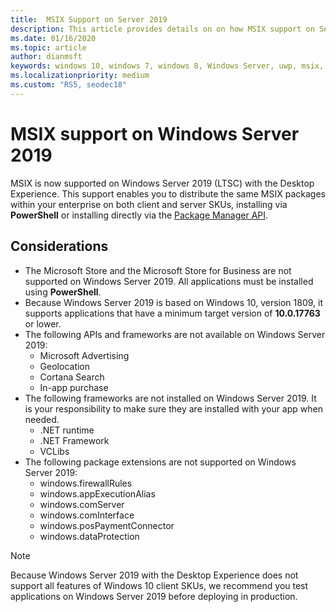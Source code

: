 ```yaml
---
title:  MSIX Support on Server 2019
description: This article provides details on on how MSIX support on Server 2019
ms.date: 01/16/2020
ms.topic: article
author: dianmsft
keywords: windows 10, windows 7, windows 8, Windows Server, uwp, msix, msixcore, 1709, 1703, 1607, 1511, 1507
ms.localizationpriority: medium
ms.custom: "RS5, seodec18"
---
```


# MSIX support on Windows Server 2019

MSIX is now supported on Windows Server 2019 (LTSC) with the Desktop Experience. This support enables you to distribute the same MSIX packages within your enterprise on both client and server SKUs, installing via **PowerShell** or installing directly via the [Package Manager API](/uwp/api/Windows.Management.Deployment.PackageManager).

## Considerations

* The Microsoft Store and the Microsoft Store for Business are not supported on Windows Server 2019. All applications must be installed using **PowerShell**.
* Because Windows Server 2019 is based on Windows 10, version 1809, it supports applications that have a minimum target version of **10.0.17763** or lower.
* The following APIs and frameworks are not available on Windows Server 2019:
  * Microsoft Advertising
  * Geolocation
  * Cortana Search
  * In-app purchase
* The following frameworks are not installed on Windows Server 2019. It is your responsibility to make sure they are installed with your app when needed.
  * .NET runtime
  * .NET Framework
  * VCLibs
* The following package extensions are not supported on Windows Server 2019:
  * windows.firewallRules
  * windows.appExecutionAlias
  * windows.comServer
  * windows.comInterface
  * windows.posPaymentConnector
  * windows.dataProtection

> [!NOTE]
> Because Windows Server 2019 with the Desktop Experience does not support all features of Windows 10 client SKUs, we recommend you test applications on Windows Server 2019 before deploying in production.